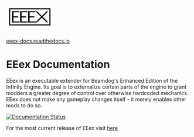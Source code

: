 
# ![](EEex.png) 

[eeex-docs.readthedocs.io](https://eeex-docs.readthedocs.io)

# EEex Documentation
EEex is an executable extender for Beamdog's Enhanced Edition of the Infinity Engine. Its goal is to externalize certain parts of the engine to grant modders a greater degree of control over otherwise hardcoded mechanics. EEex does not make any gameplay changes itself - it merely enables other mods to do so.

[![Documentation Status](https://readthedocs.org/projects/eeex-docs/badge/?version=latest&style=flat-square)](https://eeex-docs.readthedocs.io/en/latest/?badge=latest)

For the most current release of EEex visit [here](https://github.com/Bubb13/EEex/releases)
